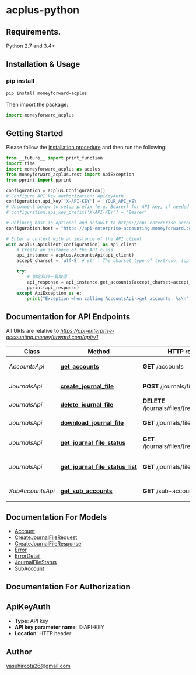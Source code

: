 # acplus-python

## Requirements.

Python 2.7 and 3.4+

## Installation & Usage
### pip install

```sh
pip install moneyforward-acplus
```

Then import the package:
```python
import moneyforward_acplus
```

## Getting Started

Please follow the [installation procedure](#installation--usage) and then run the following:

```python
from __future__ import print_function
import time
import moneyforward_acplus as acplus
from moneyforward_acplus.rest import ApiException
from pprint import pprint

configuration = acplus.Configuration()
# Configure API key authorization: ApiKeyAuth
configuration.api_key['X-API-KEY'] = 'YOUR_API_KEY'
# Uncomment below to setup prefix (e.g. Bearer) for API key, if needed
# configuration.api_key_prefix['X-API-KEY'] = 'Bearer'

# Defining host is optional and default to https://api-enterprise-accounting.moneyforward.com/api/v1
configuration.host = "https://api-enterprise-accounting.moneyforward.com/api/v1"

# Enter a context with an instance of the API client
with acplus.ApiClient(configuration) as api_client:
    # Create an instance of the API class
    api_instance = acplus.AccountsApi(api_client)
    accept_charset = 'utf-8' # str | The charset type of text/csv. (optional) (default to 'utf-8')

    try:
        # 勘定科目一覧取得
        api_response = api_instance.get_accounts(accept_charset=accept_charset)
        pprint(api_response)
    except ApiException as e:
        print("Exception when calling AccountsApi->get_accounts: %s\n" % e)

```

## Documentation for API Endpoints

All URIs are relative to *https://api-enterprise-accounting.moneyforward.com/api/v1*

Class | Method | HTTP request | Description
------------ | ------------- | ------------- | -------------
*AccountsApi* | [**get_accounts**](docs/AccountsApi.md#get_accounts) | **GET** /accounts | 勘定科目一覧取得
*JournalsApi* | [**create_journal_file**](docs/JournalsApi.md#create_journal_file) | **POST** /journals/files | 仕訳帳作成要求
*JournalsApi* | [**delete_journal_file**](docs/JournalsApi.md#delete_journal_file) | **DELETE** /journals/files/{requestId} | 仕訳帳削除
*JournalsApi* | [**download_journal_file**](docs/JournalsApi.md#download_journal_file) | **GET** /journals/files/{requestId} | 仕訳帳ダウンロード
*JournalsApi* | [**get_journal_file_status**](docs/JournalsApi.md#get_journal_file_status) | **GET** /journals/files/{requestId}/status | 仕訳帳作成状況取得
*JournalsApi* | [**get_journal_file_status_list**](docs/JournalsApi.md#get_journal_file_status_list) | **GET** /journals/files/status | 仕訳帳作成状況一覧取得
*SubAccountsApi* | [**get_sub_accounts**](docs/SubAccountsApi.md#get_sub_accounts) | **GET** /sub-accounts | 補助科目一覧取得


## Documentation For Models

 - [Account](docs/Account.md)
 - [CreateJournalFileRequest](docs/CreateJournalFileRequest.md)
 - [CreateJournalFileResponse](docs/CreateJournalFileResponse.md)
 - [Error](docs/Error.md)
 - [ErrorDetail](docs/ErrorDetail.md)
 - [JournalFileStatus](docs/JournalFileStatus.md)
 - [SubAccount](docs/SubAccount.md)


## Documentation For Authorization


## ApiKeyAuth

- **Type**: API key
- **API key parameter name**: X-API-KEY
- **Location**: HTTP header


## Author

yasuhiroota26@gmail.com
